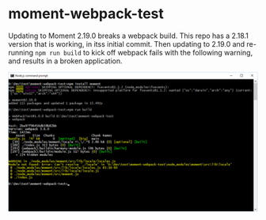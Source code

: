 # moment-webpack-test

Updating to Moment 2.19.0 breaks a webpack build.  This repo has a 2.18.1 version that is working, in itss initial commit.  Then updating to 2.19.0 and re-running `npm run build` to kick off webpack fails with the following warning, and results in a broken application.

![](./error.png)
